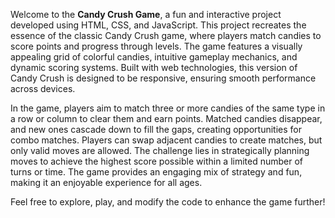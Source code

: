 Welcome to the **Candy Crush Game**, a fun and interactive project developed using HTML, CSS, and JavaScript. This project recreates the essence of the classic Candy Crush game, where players match candies to score points and progress through levels. The game features a visually appealing grid of colorful candies, intuitive gameplay mechanics, and dynamic scoring systems. Built with web technologies, this version of Candy Crush is designed to be responsive, ensuring smooth performance across devices.  

In the game, players aim to match three or more candies of the same type in a row or column to clear them and earn points. Matched candies disappear, and new ones cascade down to fill the gaps, creating opportunities for combo matches. Players can swap adjacent candies to create matches, but only valid moves are allowed. The challenge lies in strategically planning moves to achieve the highest score possible within a limited number of turns or time. The game provides an engaging mix of strategy and fun, making it an enjoyable experience for all ages.  

Feel free to explore, play, and modify the code to enhance the game further!
